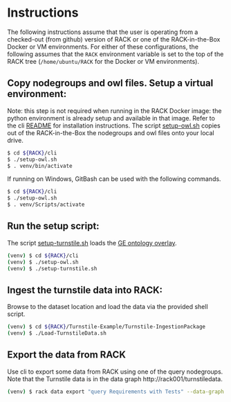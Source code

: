 # Instructions

The following instructions assume that the user is operating from a
checked-out (from github) version of RACK or one of the
RACK-in-the-Box Docker or VM environments.  For either of these
configurations, the following assumes that the `RACK` environment
variable is set to the top of the RACK tree (`/home/ubuntu/RACK` for
the Docker or VM environments).

## Copy nodegroups and owl files. Setup a virtual environment:
Note: this step is not required when running in the RACK Docker image: the python environment is already setup and available in that image.
Refer to the cli [README](../../cli/README.md) for installation instructions.
The script [setup-owl.sh](../../cli/setup-owl.sh) copies out of the RACK-in-the-Box the nodegroups and owl files onto your local drive. 
```sh
$ cd ${RACK}/cli
$ ./setup-owl.sh
$ . venv/bin/activate
```
If running on Windows, GitBash can be used with the following commands.
```sh
$ cd ${RACK}/cli
$ ./setup-owl.sh
$ . venv/Scripts/activate
```

## Run the setup script:
The script [setup-turnstile.sh](../../cli/setup-turnstile.sh) loads the [GE ontology overlay](../../GE-Ontology/ontology/GE.sadl). 
```sh
(venv) $ cd ${RACK}/cli
(venv) $ ./setup-owl.sh
(venv) $ ./setup-turnstile.sh
```

## Ingest the turnstile data into RACK:
Browse to the dataset location and load the data via the provided shell script.
```sh
(venv) $ cd ${RACK}/Turnstile-Example/Turnstile-IngestionPackage
(venv) $ ./Load-TurnstileData.sh
```

## Export the data from RACK
Use cli to export some data from RACK using one of the query nodegroups. Note that the Turnstile data is in the data graph http://rack001/turnstiledata.
```sh
(venv) $ rack data export "query Requirements with Tests" --data-graph http://rack001/turnstiledata
```
